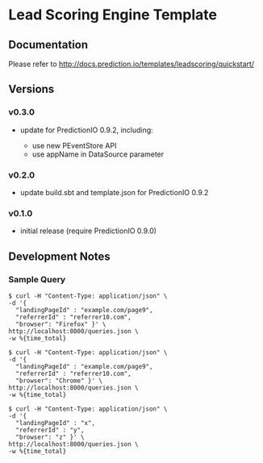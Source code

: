 # Lead Scoring Engine Template

## Documentation

Please refer to http://docs.prediction.io/templates/leadscoring/quickstart/

## Versions

### v0.3.0

- update for PredictionIO 0.9.2, including:

  - use new PEventStore API
  - use appName in DataSource parameter

### v0.2.0

- update build.sbt and template.json for PredictionIO 0.9.2

### v0.1.0

- initial release (require PredictionIO 0.9.0)


## Development Notes

### Sample Query

```
$ curl -H "Content-Type: application/json" \
-d '{
  "landingPageId" : "example.com/page9",
  "referrerId" : "referrer10.com",
  "browser": "Firefox" }' \
http://localhost:8000/queries.json \
-w %{time_total}
```

```
$ curl -H "Content-Type: application/json" \
-d '{
  "landingPageId" : "example.com/page9",
  "referrerId" : "referrer10.com",
  "browser": "Chrome" }' \
http://localhost:8000/queries.json \
-w %{time_total}
```

```
$ curl -H "Content-Type: application/json" \
-d '{
  "landingPageId" : "x",
  "referrerId" : "y",
  "browser": "z" }' \
http://localhost:8000/queries.json \
-w %{time_total}
```
